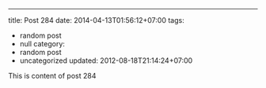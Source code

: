 ---
title: Post 284
date: 2014-04-13T01:56:12+07:00
tags:
  - random post
  - null
category:
  - random post
  - uncategorized
updated: 2012-08-18T21:14:24+07:00

This is content of post 284